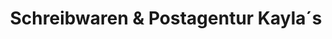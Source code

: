 ---
title: "Schreibwaren & Postagentur Kayla´s"
url: /linkenheim-hochstetten/schreibwaren-und-postagentur-kayla-s/
shop: Schreibwaren
---